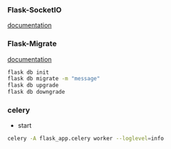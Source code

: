 ### Flask-SocketIO
[documentation](https://flask-socketio.readthedocs.io/en/latest/)
### Flask-Migrate
[documentation](https://flask-migrate.readthedocs.io/en/latest/)
```bash
flask db init
flask db migrate -m "message"
flask db upgrade
flask db downgrade
```
### celery
* start
```bash
celery -A flask_app.celery worker --loglevel=info
```